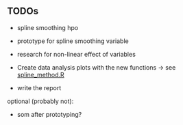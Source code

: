 ## TODOs

- spline smoothing hpo
- prototype for spline smoothing variable
- research for non-linear effect of variables
- Create data analysis plots with the new functions -> see [spline_method.R](https://github.com/pwckr/mltwo-project/blob/main/src/spline_method.R)

- write the report

optional (probably not):
- som after prototyping?
